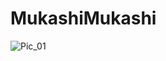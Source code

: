 # MukashiMukashi
![Pic_01](https://user-images.githubusercontent.com/86570043/123560575-7e9a7b00-d779-11eb-86f0-27ec52b3376f.png)
